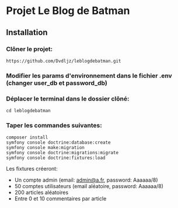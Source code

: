 # Projet Le Blog de Batman

## Installation

### Clôner le projet:

    https://github.com/Dvdljz/leblogdebatman.git

### Modifier les params d'environnement dans le fichier .env (changer user_db et password_db)

### Déplacer le terminal dans le dossier clôné:

    cd leblogdebatman

### Taper les commandes suivantes:

    composer install
    symfony console doctrine:database:create
    symfony console make:migration
    symfony console doctrine:migrations:migrate
    symfony console doctrine:fixtures:load

Les fixtures créeront: 
* Un compte admin (email: admin@a.fr, password: Aaaaaa/8)
* 50 comptes utilisateurs (email aléatoire, password: Aaaaaa/8)
* 200 articles aléatoires
* Entre 0 et 10 commentaires par article